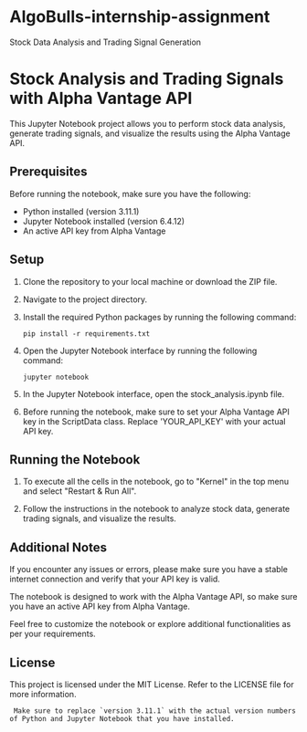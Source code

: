 # AlgoBulls-internship-assignment
Stock Data Analysis and Trading Signal Generation


# Stock Analysis and Trading Signals with Alpha Vantage API

This Jupyter Notebook project allows you to perform stock data analysis, generate trading signals, and visualize the results using the Alpha Vantage API.

## Prerequisites

Before running the notebook, make sure you have the following:

- Python installed (version 3.11.1)
- Jupyter Notebook installed (version 6.4.12)
- An active API key from Alpha Vantage

## Setup

1. Clone the repository to your local machine or download the ZIP file.

2. Navigate to the project directory.

3. Install the required Python packages by running the following command:

   ```shell
   pip install -r requirements.txt

4. Open the Jupyter Notebook interface by running the following command:
  
   ```shell
   jupyter notebook
5. In the Jupyter Notebook interface, open the stock_analysis.ipynb file.

6. Before running the notebook, make sure to set your Alpha Vantage API key in the ScriptData class. Replace 'YOUR_API_KEY' with your actual API key.

## Running the Notebook
1. To execute all the cells in the notebook, go to "Kernel" in the top menu and select "Restart & Run All".

2. Follow the instructions in the notebook to analyze stock data, generate trading signals, and visualize the results.

   
## Additional Notes
If you encounter any issues or errors, please make sure you have a stable internet connection and verify that your API key is valid.

The notebook is designed to work with the Alpha Vantage API, so make sure you have an active API key from Alpha Vantage.

Feel free to customize the notebook or explore additional functionalities as per your requirements.

## License
This project is licensed under the MIT License. Refer to the LICENSE file for more information.

  ```javascirpt
   Make sure to replace `version 3.11.1` with the actual version numbers of Python and Jupyter Notebook that you have installed.

